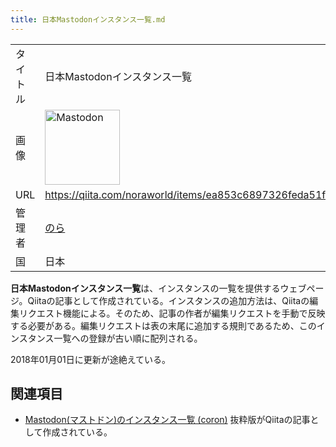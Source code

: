 ```yaml
---
title: 日本Mastodonインスタンス一覧.md
---
```

<div>

|          |                                                                                                                                                                                                                                                                                                        |
|----------|--------------------------------------------------------------------------------------------------------------------------------------------------------------------------------------------------------------------------------------------------------------------------------------------------------|
| タイトル | 日本Mastodonインスタンス一覧                                                                                                                                                                                                                                                                           |
| 画像     | [<img src="/images/thumb/0/00/Mastodon_logo.png/120px-Mastodon_logo.png" srcset="/images/thumb/0/00/Mastodon_logo.png/180px-Mastodon_logo.png 1.5x, /images/0/00/Mastodon_logo.png 2x" width="120" height="120" alt="Mastodon" />](/%E3%83%95%E3%82%A1%E3%82%A4%E3%83%AB:Mastodon_logo.png "Mastodon") |
| URL      | <a href="https://qiita.com/noraworld/items/ea853c6897326feda51f" rel="nofollow">https://qiita.com/noraworld/items/ea853c6897326feda51f</a>                                                                                                                                                             |
| 管理者   | <a href="https://noraworld.jp/" rel="nofollow">のら</a>                                                                                                                                                                                                                                                |
| 国       | 日本                                                                                                                                                                                                                                                                                                   |

  

**日本Mastodonインスタンス一覧**は、インスタンスの一覧を提供するウェブページ。Qiitaの記事として作成されている。インスタンスの追加方法は、Qiitaの編集リクエスト機能による。そのため、記事の作者が編集リクエストを手動で反映する必要がある。編集リクエストは表の末尾に追加する規則であるため、このインスタンス一覧への登録が古い順に配列される。

2018年01月01日に更新が途絶えている。

## 関連項目

-   [Mastodon(マストドン)のインスタンス一覧 (coron)](/Mastodon(%E3%83%9E%E3%82%B9%E3%83%88%E3%83%89%E3%83%B3)%E3%81%AE%E3%82%A4%E3%83%B3%E3%82%B9%E3%82%BF%E3%83%B3%E3%82%B9%E4%B8%80%E8%A6%A7_(coron) "Mastodon(マストドン)のインスタンス一覧 (coron)") 抜粋版がQiitaの記事として作成されている。

</div>
